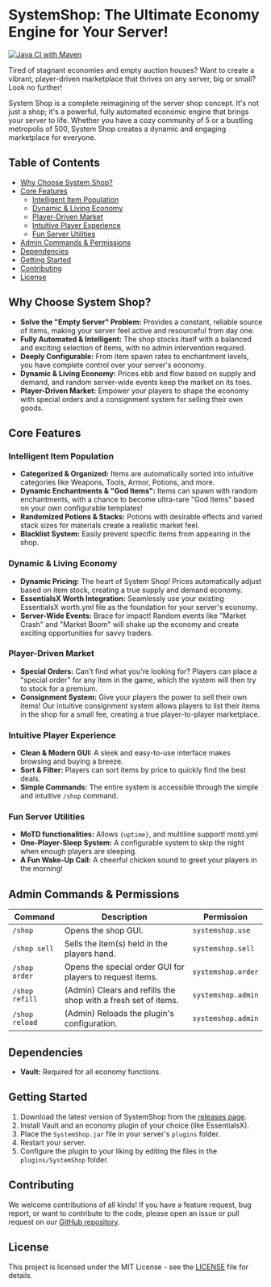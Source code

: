
# SystemShop: The Ultimate Economy Engine for Your Server!

[![Java CI with Maven](https://github.com/grip244/SystemShop/actions/workflows/maven.yml/badge.svg?branch=master)](https://github.com/grip244/SystemShop/actions/workflows/maven.yml)

Tired of stagnant economies and empty auction houses? Want to create a vibrant, player-driven marketplace that thrives on any server, big or small? Look no further!

System Shop is a complete reimagining of the server shop concept. It's not just a shop; it's a powerful, fully automated economic engine that brings your server to life. Whether you have a cozy community of 5 or a bustling metropolis of 500, System Shop creates a dynamic and engaging marketplace for everyone.

## Table of Contents

*   [Why Choose System Shop?](#why-choose-system-shop)
*   [Core Features](#core-features)
    *   [Intelligent Item Population](#intelligent-item-population)
    *   [Dynamic & Living Economy](#dynamic--living-economy)
    *   [Player-Driven Market](#player-driven-market)
    *   [Intuitive Player Experience](#intuitive-player-experience)
    *   [Fun Server Utilities](#fun-server-utilities)
*   [Admin Commands & Permissions](#admin-commands--permissions)
*   [Dependencies](#dependencies)
*   [Getting Started](#getting-started)
*   [Contributing](#contributing)
*   [License](#license)

## Why Choose System Shop?

*   **Solve the "Empty Server" Problem:** Provides a constant, reliable source of items, making your server feel active and resourceful from day one.
*   **Fully Automated & Intelligent:** The shop stocks itself with a balanced and exciting selection of items, with no admin intervention required.
*   **Deeply Configurable:** From item spawn rates to enchantment levels, you have complete control over your server's economy.
*   **Dynamic & Living Economy:** Prices ebb and flow based on supply and demand, and random server-wide events keep the market on its toes.
*   **Player-Driven Market:** Empower your players to shape the economy with special orders and a consignment system for selling their own goods.

## Core Features

### Intelligent Item Population

*   **Categorized & Organized:** Items are automatically sorted into intuitive categories like Weapons, Tools, Armor, Potions, and more.
*   **Dynamic Enchantments & "God Items":** Items can spawn with random enchantments, with a chance to become ultra-rare "God Items" based on your own configurable templates!
*   **Randomized Potions & Stacks:** Potions with desirable effects and varied stack sizes for materials create a realistic market feel.
*   **Blacklist System:** Easily prevent specific items from appearing in the shop.

### Dynamic & Living Economy

*   **Dynamic Pricing:** The heart of System Shop! Prices automatically adjust based on item stock, creating a true supply and demand economy.
*   **EssentialsX Worth Integration:** Seamlessly use your existing EssentialsX worth.yml file as the foundation for your server's economy.
*   **Server-Wide Events:** Brace for impact! Random events like "Market Crash" and "Market Boom" will shake up the economy and create exciting opportunities for savvy traders.

### Player-Driven Market

*   **Special Orders:** Can't find what you're looking for? Players can place a "special order" for any item in the game, which the system will then try to stock for a premium.
*   **Consignment System:** Give your players the power to sell their own items! Our intuitive consignment system allows players to list their items in the shop for a small fee, creating a true player-to-player marketplace.

### Intuitive Player Experience

*   **Clean & Modern GUI:** A sleek and easy-to-use interface makes browsing and buying a breeze.
*   **Sort & Filter:** Players can sort items by price to quickly find the best deals.
*   **Simple Commands:** The entire system is accessible through the simple and intuitive `/shop` command.

### Fun Server Utilities

*   **MoTD functionalities:** Allows `{uptime}`, and multiline support! motd.yml
*   **One-Player-Sleep System:** A configurable system to skip the night when enough players are sleeping.
*   **A Fun Wake-Up Call:** A cheerful chicken sound to greet your players in the morning!

## Admin Commands & Permissions

| Command | Description | Permission |
| --- | --- | --- |
| `/shop` | Opens the shop GUI. | `systemshop.use` |
| `/shop sell` | Sells the item(s) held in the players hand. | `systemshop.sell` |
| `/shop order` | Opens the special order GUI for players to request items. | `systemshop.order` |
| `/shop refill` | (Admin) Clears and refills the shop with a fresh set of items. | `systemshop.admin` |
| `/shop reload` | (Admin) Reloads the plugin's configuration. | `systemshop.admin` |

## Dependencies

*   **Vault:** Required for all economy functions.

## Getting Started

1.  Download the latest version of SystemShop from the [releases page](https://github.com/grip244/SystemShop/releases).
2.  Install Vault and an economy plugin of your choice (like EssentialsX).
3.  Place the `SystemShop.jar` file in your server's `plugins` folder.
4.  Restart your server.
5.  Configure the plugin to your liking by editing the files in the `plugins/SystemShop` folder.

## Contributing

We welcome contributions of all kinds! If you have a feature request, bug report, or want to contribute to the code, please open an issue or pull request on our [GitHub repository](https://github.com/grip244/SystemShop).

## License

This project is licensed under the MIT License - see the [LICENSE](LICENSE) file for details.

